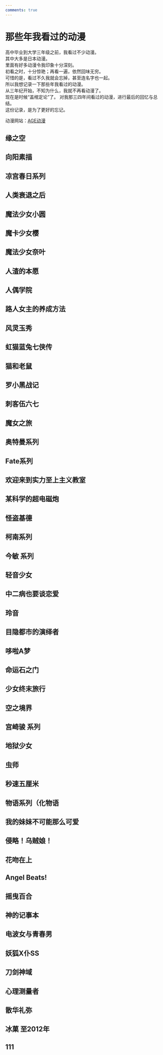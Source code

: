 ```yaml
---
comments: true
---
```


# 那些年我看过的动漫

高中毕业到大学三年级之前，我看过不少动漫。  
其中大多是日本动漫。  
里面有好多动漫令我印象十分深刻。  
初看之时，十分惊艳；再看一遍，依然回味无穷。  
可惜的是，看过不久我就会忘掉，甚至连名字也一起。  
所以我想记录一下那些年我看过的动漫。  
从三年纪开始，不知为什么，我就不再看动漫了。  
现在是时候“盖棺定论”了。
对我那三四年间看过的动漫，进行最后的回忆与总结。  
这份记录，是为了更好的忘记。

动漫网站：[AGE动漫](www.age.tv)  

## 缘之空
## 向阳素描
## 凉宫春日系列
## 人类衰退之后
## 魔法少女小圆
## 魔卡少女樱
## 魔法少女奈叶
## 人渣的本愿
## 人偶学院
## 路人女主的养成方法
## 风灵玉秀
## 虹猫蓝兔七侠传
## 猫和老鼠
## 罗小黑战记
## 刺客伍六七
## 魔女之旅
## 奥特曼系列
## Fate系列
## 欢迎来到实力至上主义教室
## 某科学的超电磁炮
## 怪盗基德
## 柯南系列
## 今敏 系列
## 轻音少女
## 中二病也要谈恋爱
## 玲音
## 目隐都市的演绎者
## 哆啦A梦
## 命运石之门
## 少女终末旅行
## 空之境界
## 宫崎骏 系列
## 地狱少女
## 虫师
## 秒速五厘米
## 物语系列（化物语
## 我的妹妹不可能那么可爱
## 侵略！乌贼娘！
## 花吻在上
## Angel Beats!
## 摇曳百合
## 神的记事本
## 电波女与青春男
## 妖狐X仆SS
## 刀剑神域
## 心理测量者
## 散华礼弥
## 冰菓 至2012年
## 111

